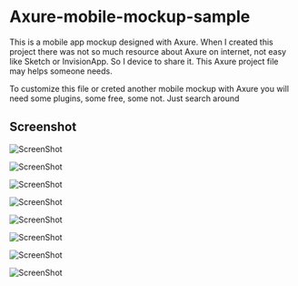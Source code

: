 # Axure-mobile-mockup-sample

This is a mobile app mockup designed with Axure. When I created this project there was not so much resource about Axure on internet, not easy like Sketch or InvisionApp. So I device to share it. This Axure project file may helps someone needs. 

To customize this file or creted another mobile mockup with Axure you will need some plugins, some free, some not. Just search around

## Screenshot


![ScreenShot](/screenshots/ev8.png)


![ScreenShot](/screenshots/ev1.png)


![ScreenShot](/screenshots/ev2.png)


![ScreenShot](/screenshots/ev3.png)


![ScreenShot](/screenshots/ev4.png)


![ScreenShot](/screenshots/ev5.png)


![ScreenShot](/screenshots/ev6.png)


![ScreenShot](/screenshots/ev7.png)


